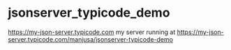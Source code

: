 # jsonserver_typicode_demo
https://my-json-server.typicode.com
my server running at
https://my-json-server.typicode.com/manjusa/jsonserver-typicode-demo
